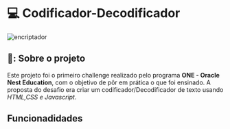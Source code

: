 # :computer: Codificador-Decodificador
![encriptador](https://github.com/user-attachments/assets/009f1151-32ea-40f1-b0ca-40cf2f3fd87d)
## 📑: Sobre o projeto
Este projeto foi o primeiro challenge realizado pelo programa **ONE - Oracle Nest Education**, com o objetivo de pôr em prática o que foi ensinado. A proposta do desafio era criar um codificador/Decodificador de texto usando *HTML,CSS e Javascript*.
## Funcionadidades
